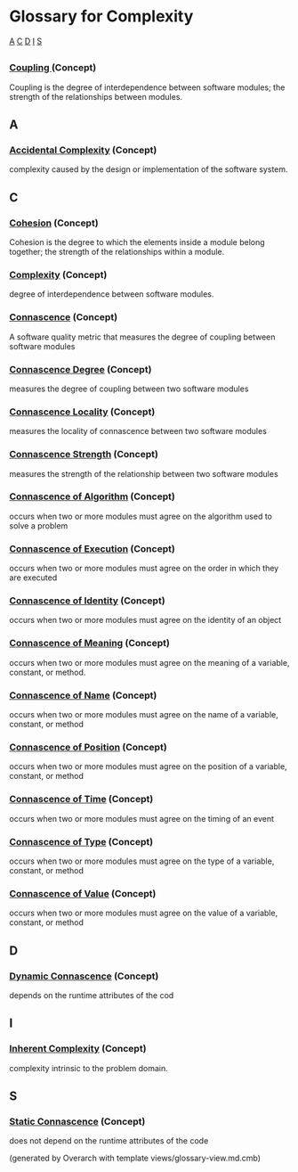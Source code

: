 # Glossary for Complexity
[ ](# ) [A](#A) [C](#C) [D](#D) [I](#I) [S](#S) 

##  

### [ Coupling ](../../software-development/complexity/coupling.md) (Concept)
 Coupling is the degree of interdependence between software modules; the strength of the relationships between modules.

## A

### [Accidental Complexity](../../software-development/complexity/accidental-complexity.md) (Concept)
complexity caused by the design or implementation of the software system.

## C

### [Cohesion](../../software-development/complexity/cohesion.md) (Concept)
Cohesion is the degree to which the elements inside a module belong together; the strength of the relationships within a module.

### [Complexity](../../software-development/complexity/complexity.md) (Concept)
degree of interdependence between software modules.

### [Connascence](../../software-development/complexity/connascence/connascence.md) (Concept)
A software quality metric that measures the degree of coupling between software modules

### [Connascence Degree](../../software-development/complexity/connascence/connascence-degree.md) (Concept)
measures the degree of coupling between two software modules

### [Connascence Locality](../../software-development/complexity/connascence/connascence-locality.md) (Concept)
measures the locality of connascence between two software modules

### [Connascence Strength](../../software-development/complexity/connascence/connascence-strength.md) (Concept)
measures the strength of the relationship between two software modules

### [Connascence of Algorithm](../../software-development/complexity/connascence/connascence-of-algorithm.md) (Concept)
occurs when two or more modules must agree on the algorithm used to solve a problem

### [Connascence of Execution](../../software-development/complexity/connascence/connascence-of-execution.md) (Concept)
occurs when two or more modules must agree on the order in which they are executed

### [Connascence of Identity](../../software-development/complexity/connascence/connascence-of-identity.md) (Concept)
occurs when two or more modules must agree on the identity of an object

### [Connascence of Meaning](../../software-development/complexity/connascence/connascence-of-meaning.md) (Concept)
occurs when two or more modules must agree on the meaning of a variable, constant, or method.

### [Connascence of Name](../../software-development/complexity/connascence/connascence-of-name.md) (Concept)
occurs when two or more modules must agree on the name of a variable, constant, or method

### [Connascence of Position](../../software-development/complexity/connascence/connascence-of-position.md) (Concept)
occurs when two or more modules must agree on the position of a variable, constant, or method

### [Connascence of Time](../../software-development/complexity/connascence/connascence-of-time.md) (Concept)
occurs when two or more modules must agree on the timing of an event

### [Connascence of Type](../../software-development/complexity/connascence/connascence-of-type.md) (Concept)
occurs when two or more modules must agree on the type of a variable, constant, or method

### [Connascence of Value](../../software-development/complexity/connascence/connascence-of-value.md) (Concept)
occurs when two or more modules must agree on the value of a variable, constant, or method

## D

### [Dynamic Connascence](../../software-development/complexity/connascence/dynamic-connascence.md) (Concept)
depends on the runtime attributes of the cod

## I

### [Inherent Complexity](../../software-development/complexity/inherent-complexity.md) (Concept)
complexity intrinsic to the problem domain.

## S

### [Static Connascence](../../software-development/complexity/connascence/static-connascence.md) (Concept)
does not depend on the runtime attributes of the code




(generated by Overarch with template views/glossary-view.md.cmb)